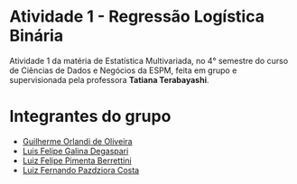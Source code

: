 # Atividade 1 - Regressão Logística Binária

Atividade 1 da matéria de Estatística Multivariada, no 4° semestre do curso de Ciências de Dados e Negócios da ESPM, feita em grupo e supervisionada pela professora **Tatiana Terabayashi**.

# Integrantes do grupo

- [Guilherme Orlandi de Oliveira](https://github.com/carrico05)
- [Luis Felipe Galina Degaspari](https://github.com/luisdegaspari)
- [Luiz Felipe Pimenta Berrettini](https://github.com/pimentabrrt)
- [Luiz Fernando Pazdziora Costa](https://github.com/luizpazdziora)
